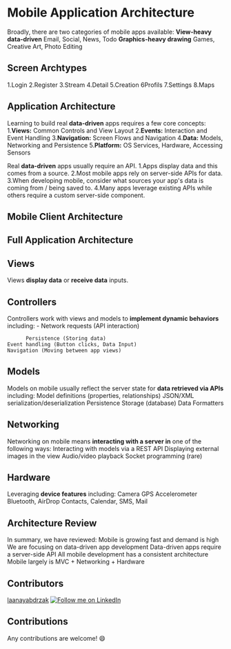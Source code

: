# Mobile Application Architecture

Broadly, there are two categories of mobile apps available:
  **View-heavy data-driven**
      Email, Social, News, Todo
  **Graphics-heavy drawing**
      Games, Creative Art, Photo Editing
## Screen Archtypes
 
  1.Login
  2.Register
  3.Stream
  4.Detail
  5.Creation
  6Profils
  7.Settings
  8.Maps
## Application Architecture

Learning to build real **data-driven** apps requires a few core concepts:
  1.**Views:** Common Controls and View Layout
  2.**Events:** Interaction and Event Handling
  3.**Navigation:** Screen Flows and Navigation
  4.**Data:** Models, Networking and Persistence
  5.**Platform:** OS Services, Hardware, Accessing Sensors
  
Real **data-driven** apps usually require an API.
  1.Apps display data and this comes from a source.
  2.Most mobile apps rely on server-side APIs for data.
  3.When developing mobile, consider what sources your app's data is coming from / being saved to. 
  4.Many apps leverage existing APIs while others require a custom server-side component.

## Mobile Client Architecture
## Full Application Architecture

## Views
Views **display data** or **receive data** inputs.

## Controllers
Controllers work with views and models to **implement dynamic behaviors** including:
         -  Network requests (API interaction)
         
          Persistence (Storing data)
    Event handling (Button clicks, Data Input)
    Navigation (Moving between app views)

## Models
Models on mobile usually reflect the server state for **data retrieved via APIs** including:
    Model definitions (properties, relationships)
    JSON/XML serialization/deserialization
    Persistence Storage (database)
    Data Formatters
## Networking
Networking on mobile means **interacting with a server in** one of the following ways:
    Interacting with models via a REST API
    Displaying external images in the view
    Audio/video playback
    Socket programming (rare)
## Hardware
Leveraging **device features** including:
    Camera
    GPS
    Accelerometer
    Bluetooth, AirDrop
    Contacts, Calendar, SMS, Mail

## Architecture Review
In summary, we have reviewed:
    Mobile is growing fast and demand is high
    We are focusing on data-driven app development
    Data-driven apps require a server-side API
    All mobile development has a consistent architecture
    Mobile largely is MVC + Networking + Hardware




## Contributors
[laanayabdrzak](https://github.com/laanayabdrzak)
<a href="https://www.linkedin.com/in/laanayabdrzak">
  <img alt="Follow me on LinkedIn"
       src="https://raw.githubusercontent.com/florent37/DaVinci/master/mobile/src/main/res/drawable-hdpi/linkedin.png" />
</a>
## Contributions
 Any contributions are welcome! :smile:
